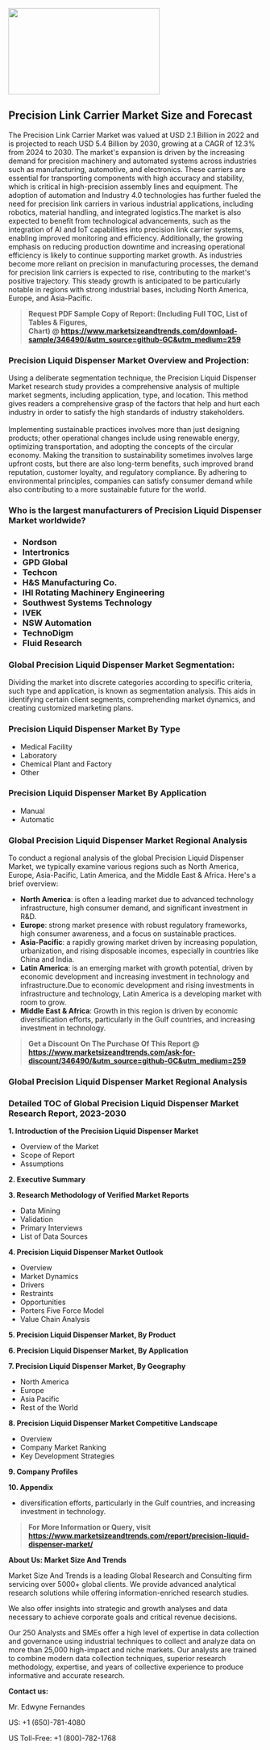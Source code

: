 <p><img class="alignnone size-medium wp-image-20088" src="https://ffe5etoiles.com/wp-content/uploads/2024/12/MST1-300x171.png" alt="" width="300" height="171" /></p><h2>Precision Link Carrier Market Size and Forecast</h2><p>The Precision Link Carrier Market was valued at USD 2.1 Billion in 2022 and is projected to reach USD 5.4 Billion by 2030, growing at a CAGR of 12.3% from 2024 to 2030. The market's expansion is driven by the increasing demand for precision machinery and automated systems across industries such as manufacturing, automotive, and electronics. These carriers are essential for transporting components with high accuracy and stability, which is critical in high-precision assembly lines and equipment. The adoption of automation and Industry 4.0 technologies has further fueled the need for precision link carriers in various industrial applications, including robotics, material handling, and integrated logistics.The market is also expected to benefit from technological advancements, such as the integration of AI and IoT capabilities into precision link carrier systems, enabling improved monitoring and efficiency. Additionally, the growing emphasis on reducing production downtime and increasing operational efficiency is likely to continue supporting market growth. As industries become more reliant on precision in manufacturing processes, the demand for precision link carriers is expected to rise, contributing to the market's positive trajectory. This steady growth is anticipated to be particularly notable in regions with strong industrial bases, including North America, Europe, and Asia-Pacific.</p></p><blockquote id="" class=""><strong>Request PDF Sample Copy of Report: (Including Full TOC, List of Tables &amp; Figures, Chart)&nbsp;@&nbsp;<strong><a href="https://www.marketsizeandtrends.com/download-sample/346490/&utm_source=github-GC&utm_medium=259" target="_blank">https://www.marketsizeandtrends.com/download-sample/346490/&utm_source=github-GC&utm_medium=259</a></strong></strong></blockquote><h3 id="" class="">Precision Liquid Dispenser Market&nbsp;Overview and Projection:</h3><p id="" class="">Using a deliberate segmentation technique, the Precision Liquid Dispenser Market research study provides a comprehensive analysis of multiple market segments, including application, type, and location. This method gives readers a comprehensive grasp of the factors that help and hurt each industry in order to satisfy the high standards of industry stakeholders. <br /> <br />Implementing sustainable practices involves more than just designing products; other operational changes include using renewable energy, optimizing transportation, and adopting the concepts of the circular economy. Making the transition to sustainability sometimes involves large upfront costs, but there are also long-term benefits, such improved brand reputation, customer loyalty, and regulatory compliance. By adhering to environmental principles, companies can satisfy consumer demand while also contributing to a more sustainable future for the world.</p><h3 id="" class="">Who is the largest manufacturers of&nbsp;Precision Liquid Dispenser Market worldwide?</h3><h3 class=""><p><ul><li>Nordson </li><li> Intertronics </li><li> GPD Global </li><li> Techcon </li><li> H&S Manufacturing Co. </li><li> IHI Rotating Machinery Engineering </li><li> Southwest Systems Technology </li><li> IVEK </li><li> NSW Automation </li><li> TechnoDigm </li><li> Fluid Research</li></ul></p></h3><h3 id="" class="">Global&nbsp;Precision Liquid Dispenser Market Segmentation:</h3><p id="" class="">Dividing the market into discrete categories according to specific criteria, such type and application, is known as segmentation analysis. This aids in identifying certain client segments, comprehending market dynamics, and creating customized marketing plans.</p><h3 id="" class="">Precision Liquid Dispenser Market&nbsp;By Type</h3><p><p><ul><li>Medical Facility</li><li> Laboratory</li><li> Chemical Plant and Factory</li><li> Other</p></li></ul></p></p><h3 id="" class="">Precision Liquid Dispenser Market&nbsp;By Application</h3><p class=""><p><ul><li>Manual</li><li> Automatic</li></ul></p></p><h3 id="" class="">Global Precision Liquid Dispenser Market Regional Analysis</h3><p id="" class="">To conduct a regional analysis of the global Precision Liquid Dispenser Market, we typically examine various regions such as North America, Europe, Asia-Pacific, Latin America, and the Middle East &amp; Africa. Here's a brief overview:</p><ul><li><strong>North America</strong>: is often a leading market due to advanced technology infrastructure, high consumer demand, and significant investment in R&amp;D.</li><li><strong>Europe</strong>: strong market presence with robust regulatory frameworks, high consumer awareness, and a focus on sustainable practices.</li><li><strong>Asia-Pacific</strong>: a rapidly growing market driven by increasing population, urbanization, and rising disposable incomes, especially in countries like China and India.</li><li><strong>Latin America</strong>: is an emerging market with growth potential, driven by economic development and increasing investment in technology and infrastructure.Due to economic development and rising investments in infrastructure and technology, Latin America is a developing market with room to grow.</li><li><strong>Middle East &amp; Africa</strong>: Growth in this region is driven by economic diversification efforts, particularly in the Gulf countries, and increasing investment in technology.</li></ul><blockquote id="" class=""><strong>Get a Discount On The Purchase Of This Report @ <strong><a href="https://www.marketsizeandtrends.com/ask-for-discount/346490/&utm_source=github-GC&utm_medium=259" target="_blank">https://www.marketsizeandtrends.com/ask-for-discount/346490/&utm_source=github-GC&utm_medium=259</a></strong></strong></blockquote><h3 id="" class="">Global Precision Liquid Dispenser Market Regional Analysis</h3><h3 id="" class="">Detailed TOC of Global Precision Liquid Dispenser Market Research Report, 2023-2030</h3><p id="" class=""><strong>1. Introduction of the Precision Liquid Dispenser Market</strong></p><ul><li>Overview of the Market</li><li>Scope of Report</li><li>Assumptions</li></ul><p id="" class=""><strong>2. Executive Summary</strong></p><p id="" class=""><strong>3. Research Methodology of Verified Market Reports</strong></p><ul><li>Data Mining</li><li>Validation</li><li>Primary Interviews</li><li>List of Data Sources</li></ul><p id="" class=""><strong>4. Precision Liquid Dispenser Market Outlook</strong></p><ul><li>Overview</li><li>Market Dynamics</li><li>Drivers</li><li>Restraints</li><li>Opportunities</li><li>Porters Five Force Model</li><li>Value Chain Analysis</li></ul><p id="" class=""><strong>5. Precision Liquid Dispenser Market, By Product</strong></p><p id="" class=""><strong>6. Precision Liquid Dispenser Market, By Application</strong></p><p id="" class=""><strong>7. Precision Liquid Dispenser Market, By Geography</strong></p><ul><li>North America</li><li>Europe</li><li>Asia Pacific</li><li>Rest of the World</li></ul><p id="" class=""><strong>8. Precision Liquid Dispenser Market Competitive Landscape</strong></p><ul><li>Overview</li><li>Company Market Ranking</li><li>Key Development Strategies</li></ul><p id="" class=""><strong>9. Company Profiles</strong></p><p id="" class=""><strong>10. Appendix</strong></p><ul><li>diversification efforts, particularly in the Gulf countries, and increasing investment in technology.</li></ul><blockquote id="" class=""><strong>For More Information or Query, visit <strong><strong><a href="https://www.marketsizeandtrends.com/report/precision-liquid-dispenser-market/" target="_blank">https://www.marketsizeandtrends.com/report/precision-liquid-dispenser-market/</a></strong></strong></strong></blockquote><p id="" class=""><strong>About Us: Market Size And Trends</strong></p><p id="" class="">Market Size And Trends is a leading Global Research and Consulting firm servicing over 5000+ global clients. We provide advanced analytical research solutions while offering information-enriched research studies.</p><p id="" class="">We also offer insights into strategic and growth analyses and data necessary to achieve corporate goals and critical revenue decisions.</p><p id="" class="">Our 250 Analysts and SMEs offer a high level of expertise in data collection and governance using industrial techniques to collect and analyze data on more than 25,000 high-impact and niche markets. Our analysts are trained to combine modern data collection techniques, superior research methodology, expertise, and years of collective experience to produce informative and accurate research.</p><p id="" class=""><strong>Contact us:</strong></p><p id="" class="">Mr. Edwyne Fernandes</p><p id="" class="">US: +1 (650)-781-4080</p><p id="" class="">US Toll-Free: +1 (800)-782-1768</p>
